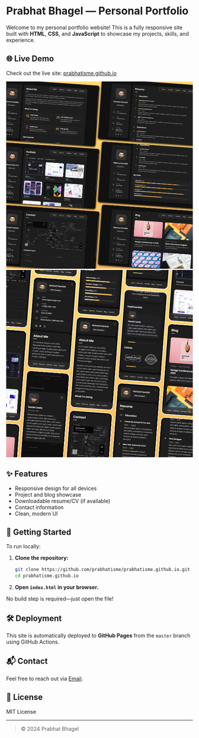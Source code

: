 # Prabhat Bhagel — Personal Portfolio

Welcome to my personal portfolio website! This is a fully responsive site built with **HTML**, **CSS**, and **JavaScript** to showcase my projects, skills, and experience.

## 🌐 Live Demo

Check out the live site: [prabhatisme.github.io](https://prabhatisme.github.io/)

![Desktop Demo](./website-demo-image/desktop.png "Desktop Demo")
![Mobile Demo](./website-demo-image/mobile.png "Mobile Demo")

## ✨ Features

- Responsive design for all devices
- Project and blog showcase
- Downloadable resume/CV (if available)
- Contact information
- Clean, modern UI

## 🚀 Getting Started

To run locally:

1. **Clone the repository:**
   ```sh
   git clone https://github.com/prabhatisme/prabhatisme.github.io.git
   cd prabhatisme.github.io
   ```

2. **Open `index.html` in your browser.**

No build step is required—just open the file!

## 🛠️ Deployment

This site is automatically deployed to **GitHub Pages** from the `master` branch using GitHub Actions.

## 📬 Contact

Feel free to reach out via [Email](mailto:prabhatbhagel@outlook.com).

## 📄 License

MIT License

---

> © 2024 Prabhat Bhagel